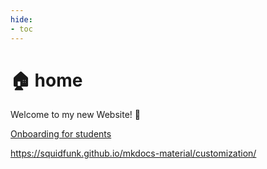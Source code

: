 ```yaml
---
hide:
- toc
---
```


# 🏠 home

Welcome to my new Website! 🙂

[Onboarding for students](onboarding.md)

<https://squidfunk.github.io/mkdocs-material/customization/>
